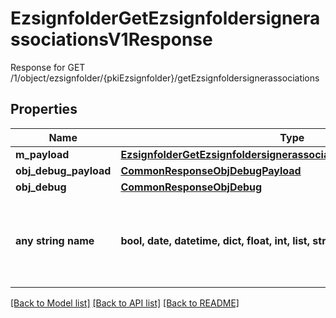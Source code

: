 # EzsignfolderGetEzsignfoldersignerassociationsV1Response

Response for GET /1/object/ezsignfolder/{pkiEzsignfolder}/getEzsignfoldersignerassociations

## Properties
Name | Type | Description | Notes
------------ | ------------- | ------------- | -------------
**m_payload** | [**EzsignfolderGetEzsignfoldersignerassociationsV1ResponseMPayload**](EzsignfolderGetEzsignfoldersignerassociationsV1ResponseMPayload.md) |  | 
**obj_debug_payload** | [**CommonResponseObjDebugPayload**](CommonResponseObjDebugPayload.md) |  | [optional] 
**obj_debug** | [**CommonResponseObjDebug**](CommonResponseObjDebug.md) |  | [optional] 
**any string name** | **bool, date, datetime, dict, float, int, list, str, none_type** | any string name can be used but the value must be the correct type | [optional]

[[Back to Model list]](../README.md#documentation-for-models) [[Back to API list]](../README.md#documentation-for-api-endpoints) [[Back to README]](../README.md)


